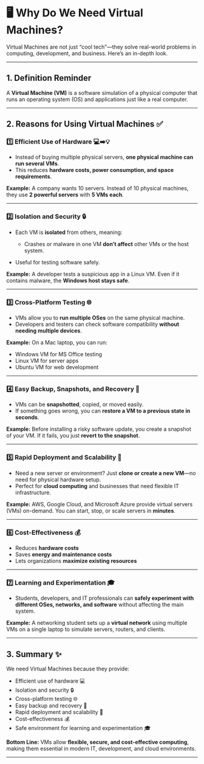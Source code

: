 

# 🖥️ Why Do We Need Virtual Machines?

Virtual Machines are not just “cool tech”—they solve real-world problems in computing, development, and business. Here’s an in-depth look.

---

## 1. **Definition Reminder**

A **Virtual Machine (VM)** is a software simulation of a physical computer that runs an operating system (OS) and applications just like a real computer.

---

## 2. **Reasons for Using Virtual Machines** ✅

### **1️⃣ Efficient Use of Hardware** 💻➡️💡

* Instead of buying multiple physical servers, **one physical machine can run several VMs**.
* This reduces **hardware costs, power consumption, and space requirements**.

**Example:**
A company wants 10 servers. Instead of 10 physical machines, they use **2 powerful servers** with **5 VMs each**.

---

### **2️⃣ Isolation and Security** 🔒

* Each VM is **isolated** from others, meaning:

  * Crashes or malware in one VM **don’t affect** other VMs or the host system.
* Useful for testing software safely.

**Example:**
A developer tests a suspicious app in a Linux VM. Even if it contains malware, the **Windows host stays safe**.

---

### **3️⃣ Cross-Platform Testing** 🌐

* VMs allow you to **run multiple OSes** on the same physical machine.
* Developers and testers can check software compatibility **without needing multiple devices**.

**Example:**
On a Mac laptop, you can run:

* Windows VM for MS Office testing
* Linux VM for server apps
* Ubuntu VM for web development

---

### **4️⃣ Easy Backup, Snapshots, and Recovery** 💾

* VMs can be **snapshotted**, copied, or moved easily.
* If something goes wrong, you can **restore a VM to a previous state in seconds**.

**Example:**
Before installing a risky software update, you create a snapshot of your VM. If it fails, you just **revert to the snapshot**.

---

### **5️⃣ Rapid Deployment and Scalability** 🚀

* Need a new server or environment? Just **clone or create a new VM**—no need for physical hardware setup.
* Perfect for **cloud computing** and businesses that need flexible IT infrastructure.

**Example:**
AWS, Google Cloud, and Microsoft Azure provide virtual servers (VMs) on-demand. You can start, stop, or scale servers in **minutes**.

---

### **6️⃣ Cost-Effectiveness** 💰

* Reduces **hardware costs**
* Saves **energy and maintenance costs**
* Lets organizations **maximize existing resources**

---

### **7️⃣ Learning and Experimentation** 🎓

* Students, developers, and IT professionals can **safely experiment with different OSes, networks, and software** without affecting the main system.

**Example:**
A networking student sets up a **virtual network** using multiple VMs on a single laptop to simulate servers, routers, and clients.

---

## 3. **Summary** ✨

We need Virtual Machines because they provide:

* Efficient use of hardware 💻
* Isolation and security 🔒
* Cross-platform testing 🌐
* Easy backup and recovery 💾
* Rapid deployment and scalability 🚀
* Cost-effectiveness 💰
* Safe environment for learning and experimentation 🎓

**Bottom Line:**
VMs allow **flexible, secure, and cost-effective computing**, making them essential in modern IT, development, and cloud environments.

---